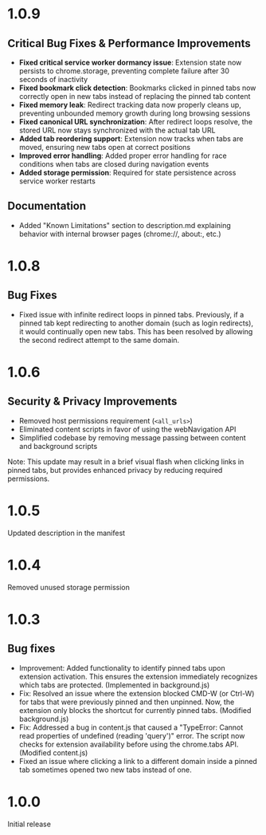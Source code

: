# 1.0.9
## Critical Bug Fixes & Performance Improvements
- **Fixed critical service worker dormancy issue**: Extension state now persists to chrome.storage, preventing complete failure after 30 seconds of inactivity
- **Fixed bookmark click detection**: Bookmarks clicked in pinned tabs now correctly open in new tabs instead of replacing the pinned tab content
- **Fixed memory leak**: Redirect tracking data now properly cleans up, preventing unbounded memory growth during long browsing sessions
- **Fixed canonical URL synchronization**: After redirect loops resolve, the stored URL now stays synchronized with the actual tab URL
- **Added tab reordering support**: Extension now tracks when tabs are moved, ensuring new tabs open at correct positions
- **Improved error handling**: Added proper error handling for race conditions when tabs are closed during navigation events
- **Added storage permission**: Required for state persistence across service worker restarts

## Documentation
- Added "Known Limitations" section to description.md explaining behavior with internal browser pages (chrome://, about:, etc.)

# 1.0.8
## Bug Fixes
- Fixed issue with infinite redirect loops in pinned tabs. Previously, if a pinned tab kept redirecting to another domain (such as login redirects), it would continually open new tabs. This has been resolved by allowing the second redirect attempt to the same domain.

# 1.0.6
## Security & Privacy Improvements
- Removed host permissions requirement (`<all_urls>`)
- Eliminated content scripts in favor of using the webNavigation API
- Simplified codebase by removing message passing between content and background scripts

Note: This update may result in a brief visual flash when clicking links in pinned tabs, but provides enhanced privacy by reducing required permissions.

# 1.0.5
Updated description in the manifest

# 1.0.4
Removed unused storage permission

# 1.0.3
## Bug fixes
- Improvement: Added functionality to identify pinned tabs upon extension activation. This ensures the extension immediately recognizes which tabs are protected. (Implemented in background.js)
- Fix: Resolved an issue where the extension blocked CMD-W (or Ctrl-W) for tabs that were previously pinned and then unpinned. Now, the extension only blocks the shortcut for currently pinned tabs. (Modified background.js)
- Fix: Addressed a bug in content.js that caused a "TypeError: Cannot read properties of undefined (reading 'query')" error. The script now checks for extension availability before using the chrome.tabs API. (Modified content.js)
- Fixed an issue where clicking a link to a different domain inside a pinned tab sometimes opened two new tabs instead of one.

# 1.0.0
Initial release